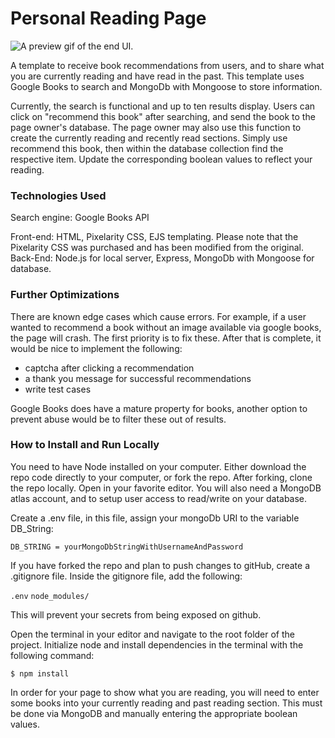 # Personal Reading Page

![A preview gif of the end UI.](https://github.com/mariahlaqua/reading-page/blob/main/public/images/search2.gif)

A template to receive book recommendations from users, and to share what you are currently reading and have read in the past. This template uses Google Books to search and MongoDb with Mongoose to store information.

Currently, the search is functional and up to ten results display. Users can click on "recommend this book" after searching, and send the book to the page owner's database. The page owner may also use this function to create the currently reading and recently read sections. Simply use recommend this book, then within the database collection find the respective item. Update the corresponding boolean values to reflect your reading.

### Technologies Used

Search engine: Google Books API

Front-end: HTML, Pixelarity CSS, EJS templating. Please note that the Pixelarity CSS was purchased and has been modified from the original.
Back-End: Node.js for local server, Express, MongoDb with Mongoose for database.

### Further Optimizations

There are known edge cases which cause errors. For example, if a user wanted to recommend a book without an image available via google books, the page will crash. The first priority is to fix these. After that is complete, it would be nice to implement the following:
- captcha after clicking a recommendation
- a thank you message for successful recommendations
- write test cases

Google Books does have a mature property for books, another option to prevent abuse would be to filter these out of results.

### How to Install and Run Locally

You need to have Node installed on your computer. Either download the repo code directly to your computer, or fork the repo. After forking, clone the repo locally. Open in your favorite editor. You will also need a MongoDB atlas account, and to setup user access to read/write on your database.

Create a .env file, in this file, assign your mongoDb URI to the variable DB_String:

```DB_STRING = yourMongoDbStringWithUsernameAndPassword```

If you have forked the repo and plan to push changes to gitHub, create a .gitignore file. Inside the gitignore file, add the following:

```.env```
```node_modules/```

This will prevent your secrets from being exposed on github.

Open the terminal in your editor and navigate to the root folder of the project. Initialize node and install dependencies in the terminal with the following command:

```$ npm install```

In order for your page to show what you are reading, you will need to enter some books into your currently reading and past reading section. This must be done via MongoDB and manually entering the appropriate boolean values.

